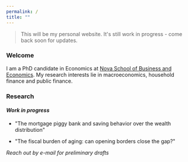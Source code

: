 ```yaml
---
permalink: /
title: ""
---
```


> This will be my personal website. It's still work in progress - come back soon for updates.

### Welcome

I am a PhD candidate in Economics at [Nova School of Business and Economics](http://novasbe.pt). My research interests lie in macroeconomics, household finance and public finance.


### Research

#### _Work in progress_

- "The mortgage piggy bank and saving behavior over the wealth distribution"

- "The fiscal burden of aging: can opening borders close the gap?"

_Reach out by e-mail for preliminary drafts_


